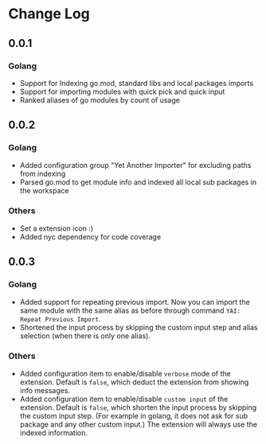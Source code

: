 # Change Log

## 0.0.1

### Golang

* Support for Indexing go.mod, standard libs and local packages imports
* Support for importing modules with quick pick and quick input
* Ranked aliases of go modules by count of usage

## 0.0.2

### Golang

* Added configuration group "Yet Another Importer" for excluding paths from indexing
* Parsed go.mod to get module info and indexed all local sub packages in the workspace

### Others

* Set a extension icon :)
* Added nyc dependency for code coverage

## 0.0.3

### Golang

* Added support for repeating previous import. Now you can import the same module with the same alias as before through command `YAI: Repeat Previous Import`.
* Shortened the input process by skipping the custom input step and alias selection (when there is only one alias).

### Others 

* Added configuration item to enable/disable `verbose` mode of the extension. Default is `false`, which deduct the extension from showing info messages.
* Added configuration item to enable/disable `custom input` of the extension. Default is `false`, which shorten the input process by skipping the custom input step. (For example in golang, it does not ask for sub package and any other custom input.) The extension will always use the indexed information.